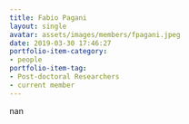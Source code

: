```yaml
---
title: Fabio Pagani
layout: single
avatar: assets/images/members/fpagani.jpeg
date: 2019-03-30 17:46:27
portfolio-item-category:
- people
portfolio-item-tag:
- Post-doctoral Researchers
- current member
---
```

nan